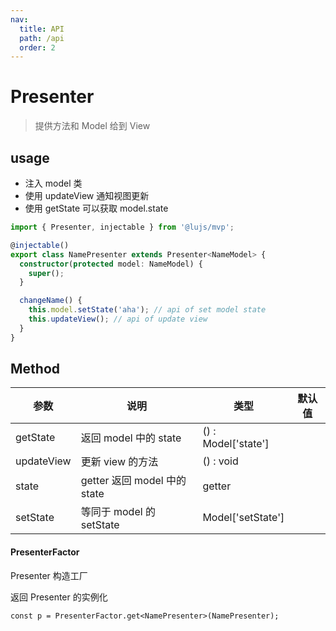 ```yaml
---
nav:
  title: API
  path: /api
  order: 2
---
```


# Presenter

> 提供方法和 Model 给到 View

## usage

- 注入 model 类
- 使用 updateView 通知视图更新
- 使用 getState 可以获取 model.state

```typescript
import { Presenter, injectable } from '@lujs/mvp';

@injectable()
export class NamePresenter extends Presenter<NameModel> {
  constructor(protected model: NameModel) {
    super();
  }

  changeName() {
    this.model.setState('aha'); // api of set model state
    this.updateView(); // api of update view
  }
}
```

## Method

| 参数       | 说明                         | 类型                | 默认值 |
| ---------- | ---------------------------- | ------------------- | ------ |
| getState   | 返回 model 中的 state        | () : Model['state'] |        |
| updateView | 更新 view 的方法             | () : void           |        |
| state      | getter 返回 model 中的 state | getter              |        |
| setState   | 等同于 model 的 setState     | Model['setState']   |        |

#### PresenterFactor

Presenter 构造工厂

返回 Presenter 的实例化

```
const p = PresenterFactor.get<NamePresenter>(NamePresenter);
```
